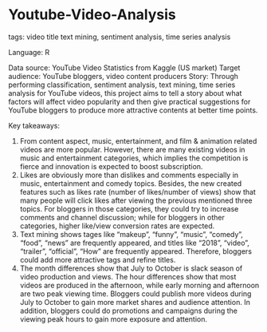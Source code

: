 # Youtube-Video-Analysis

tags: video title text mining, sentiment analysis, time series analysis

Language: R

Data source: YouTube Video Statistics from Kaggle (US market)
Target audience: YouTube bloggers, video content producers
Story: Through performing classification, sentiment analysis, text mining, time series analysis for YouTube videos, this project aims to tell a story about what factors will affect video popularity and then give practical suggestions for YouTube bloggers to produce more
attractive contents at better time points.

Key takeaways:
1. From content aspect, music, entertainment, and film &amp; animation related videos are more popular. However, there are many existing videos in music and entertainment categories, which implies the competition is fierce and innovation is expected to boost subscription.
2. Likes are obviously more than dislikes and comments especially in music, entertainment and comedy topics. Besides, the new created features such as likes rate (number of likes/number of views) show that many people will click likes after viewing the previous mentioned three topics. For bloggers in those categories, they could try to increase comments and channel discussion; while for bloggers in other
categories, higher like/view conversion rates are expected.
3. Text mining shows tages like “makeup”, “funny”, “music”, “comedy”, “food”, “news” are frequently appeared, and titles like “2018”, “video”, “trailer”, “official”, “How” are frequently appeared. Therefore, bloggers could add more attractive tags
and refine titles.
4. The month differences show that July to October is slack season of video production and views. The hour differences show that most videos are produced in the afternoon, while early morning and afternoon are two peak viewing time. Bloggers could publish more videos during July to October to gain more market shares and audience attention. In addition, bloggers could do promotions and campaigns during the viewing peak hours to gain more exposure and attention.
